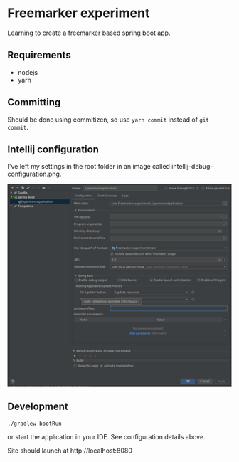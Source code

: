 Freemarker experiment
==================

Learning to create a freemarker based spring boot app.

## Requirements

- nodejs
- yarn

## Committing

Should be done using commitizen, so use `yarn commit` instead of `git commit`.

## Intellij configuration

I've left my settings in the root folder in an image called intellij-debug-configuration.png.

![alt text](intellij-debug-configuration.png "IntelliJ run/edit configuration")

## Development

```
./gradlew bootRun
```

or start the application in your IDE. See configuration details above.

Site should launch at http://localhost:8080
